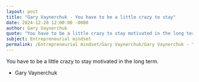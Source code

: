 ```yaml
---
layout: post
title: "Gary Vaynerchuk - You have to be a little crazy to stay"
date: 2024-12-28 12:00:00 -0000
author: Gary Vaynerchuk
quote: "You have to be a little crazy to stay motivated in the long term."
subject: Entrepreneurial mindset
permalink: /Entrepreneurial mindset/Gary Vaynerchuk/Gary Vaynerchuk - You have to be a little crazy to stay
---
```


You have to be a little crazy to stay motivated in the long term.

- Gary Vaynerchuk
